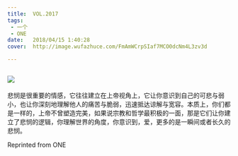 ```yaml
---
title:	VOL.2017
tags:
 - 一个
 - ONE
date:	2018/04/15 1:40:28
cover:	http://image.wufazhuce.com/FmAmWCrpSIaf7MCO0dcNm4L3zv3d

---
```

![](http://image.wufazhuce.com/FmAmWCrpSIaf7MCO0dcNm4L3zv3d)
---

悲悯是很重要的情感，它往往建立在上帝视角上，它让你意识到自己的可悲与弱小，也让你深刻地理解他人的痛苦与脆弱，迅速抵达谅解与宽容。本质上，你们都是一样的，上帝不曾塑造完美，如果说宗教和哲学最积极的一面，那是它们让你建立了悲悯的逻辑，你理解世界的角度，你意识到，爱，更多的是一瞬间或者长久的悲悯。
 
Reprinted from ONE
